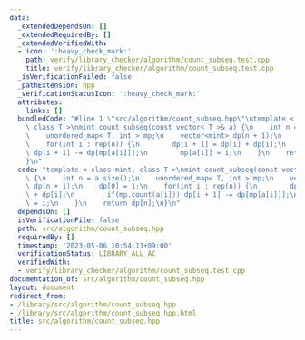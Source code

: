 ```yaml
---
data:
  _extendedDependsOn: []
  _extendedRequiredBy: []
  _extendedVerifiedWith:
  - icon: ':heavy_check_mark:'
    path: verify/library_checker/algorithm/count_subseq.test.cpp
    title: verify/library_checker/algorithm/count_subseq.test.cpp
  _isVerificationFailed: false
  _pathExtension: hpp
  _verificationStatusIcon: ':heavy_check_mark:'
  attributes:
    links: []
  bundledCode: "#line 1 \"src/algorithm/count_subseq.hpp\"\ntemplate < class mint,\
    \ class T >\nmint count_subseq(const vector< T >& a) {\n    int n = a.size();\n\
    \    unordered_map< T, int > mp;\n    vector<mint> dp(n + 1);\n    dp[0] = 1;\n\
    \    for(int i : rep(n)) {\n        dp[i + 1] = dp[i] + dp[i];\n        if(mp.count(a[i]))\
    \ dp[i + 1] -= dp[mp[a[i]]];\n        mp[a[i]] = i;\n    }\n    return dp[n];\n\
    }\n"
  code: "template < class mint, class T >\nmint count_subseq(const vector< T >& a)\
    \ {\n    int n = a.size();\n    unordered_map< T, int > mp;\n    vector<mint>\
    \ dp(n + 1);\n    dp[0] = 1;\n    for(int i : rep(n)) {\n        dp[i + 1] = dp[i]\
    \ + dp[i];\n        if(mp.count(a[i])) dp[i + 1] -= dp[mp[a[i]]];\n        mp[a[i]]\
    \ = i;\n    }\n    return dp[n];\n}\n"
  dependsOn: []
  isVerificationFile: false
  path: src/algorithm/count_subseq.hpp
  requiredBy: []
  timestamp: '2023-05-06 10:54:11+09:00'
  verificationStatus: LIBRARY_ALL_AC
  verifiedWith:
  - verify/library_checker/algorithm/count_subseq.test.cpp
documentation_of: src/algorithm/count_subseq.hpp
layout: document
redirect_from:
- /library/src/algorithm/count_subseq.hpp
- /library/src/algorithm/count_subseq.hpp.html
title: src/algorithm/count_subseq.hpp
---
```

